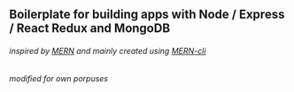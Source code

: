 ## Boilerplate for building apps with Node / Express / React Redux and MongoDB

###### inspired by [MERN](https://mern.io) and mainly created using [MERN-cli](https://github.com/Hashnode/mern-cli)
###### modified for own porpuses 

